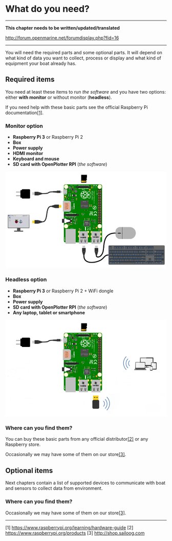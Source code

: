 # What do you need?

---

**This chapter needs to be written/updated/translated**

http://forum.openmarine.net/forumdisplay.php?fid=16

---

You will need the required parts and some optional parts. It will depend on what kind of data you want to collect, process or display and what kind of equipment your boat already has.

## Required items

You need at least these items to run _the software_ and you have two options: either **with monitor** or without monitor (**headless**).

If you need help with these basic parts see the official Raspberry Pi documentation[[1]](https://www.raspberrypi.org/learning/hardware-guide/).

### Monitor option

* **Raspberry Pi 3** or Raspberry Pi 2
* **Box**
* **Power supply**
* **HDMI monitor**
* **Keyboard and mouse**
* **SD card with OpenPlotter RPI** (_the software_)

![](../en/start.png)

### Headless option

* **Raspberry Pi 3** or Raspberry Pi 2 + WiFi dongle
* **Box**
* **Power supply**
* **SD card with OpenPlotter RPI** (_the software_)
* **Any laptop, tablet or smartphone**

![](../en/start2.png)

### Where can you find them?

You can buy these basic parts from any official distributor[[2]](https://www.raspberrypi.org/products) or any Raspberry store.

Occasionally we may have some of them on our store[[3]](http://shop.sailoog.com).

## Optional items

Next chapters contain a list of supported devices to communicate with boat and sensors to collect data from environment.

### Where can you find them?

Occasionally we may have some of them on our store[[3]](http://shop.sailoog.com).

---

[1] https://www.raspberrypi.org/learning/hardware-guide [2] https://www.raspberrypi.org/products [3] http://shop.sailoog.com 
